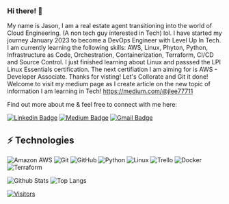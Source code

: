 ### Hi there! 👋 

My name is Jason, I am a real estate agent transitioning into the world of Cloud Engineering. (A non tech guy interested in Tech) lol. I have started my journey January 2023 to become a DevOps Engineer with Level Up In Tech. I am currently learning the following skills: AWS, Linux, Phyton, Python, Infrastructure as Code, Orchestration, Containerization, Terraform, CI/CD and Source Control. I just finished learning about Linux and passsed the LPI Linux Essentials certification. The next certifiation I am aiming for is AWS - Developer Associate. Thanks for visting! Let's Collorate and Git it done! Welcome to visit my medium page as I create article on the new topic of information I am learning in Tech! https://medium.com/@jlee77711

Find out more about me & feel free to connect with me here:  

<!-- Replace the fields below with the information requested. Remember to remove the encapsulating <> characters. For spaces in names, use %20 (e.g. Broadus%20Palmer) -->

[![Linkedin Badge](https://img.shields.io/badge/-Jason%20Li-blue?style=flat-square&logo=Linkedin&logoColor=white&link=https://www.linkedin.com/in/levelupwithbroadus/)](https://www.linkedin.com/in/levelupwithbroadus/)
[![Medium Badge](https://img.shields.io/badge/Jason%20Li-12100E?style=flat-square&logo=medium&logoColor=white&link=https://medium.com/@jlee77711/)](https://medium.com/@jlee77711/)
[![Gmail Badge](https://img.shields.io/badge/-jleeluit@gmail.com-c14438?style=flat-square&logo=Gmail&logoColor=white&link=mailto:jleeluit@gmail.com)](mailto:jleeluit@gmail.com)

## ⚡ Technologies

<!-- Check out the Badges folder for more badges -->

![Amazon AWS](https://img.shields.io/badge/Amazon%20AWS-232F3E?style=flat-square&logo=amazon-aws)
![Git](https://img.shields.io/badge/-Git-black?style=flat-square&logo=git)
![GitHub](https://img.shields.io/badge/-GitHub-181717?style=flat-square&logo=github)
![Python](https://img.shields.io/badge/-Python-black?style=flat-square&logo=Python)
![Linux](https://img.shields.io/badge/Linux-FCC624?style=flat-square&logo=linux&logoColor=black)
![Trello](https://img.shields.io/badge/Trello-%23026AA7.svg?style=flat-square&logo=Trello&logoColor=white)
![Docker](https://img.shields.io/badge/docker-%230db7ed.svg?style=for-the-badge&logo=docker&logoColor=white)
![Terraform](https://img.shields.io/badge/terraform-%235835CC.svg?style=for-the-badge&logo=terraform&logoColor=white)

<!-- Replace the fields below with the information requested. Remember to remove the encapsulating <> characters. -->

![Github Stats](https://github-readme-stats.vercel.app/api?username=LevelUpInTech&count_private=true&show_icons=true&include_all_commits=true)
![Top Langs](https://github-readme-stats.vercel.app/api/top-langs/?username=LevelUpInTech&hide=TeX&layout=compact)


[![Visitors](https://api.visitorbadge.io/api/visitors?path=LevelUpInTech%2FLevelUpInTech&label=VISITORS&countColor=%23263759)](https://visitorbadge.io/status?path=LevelUpInTech%2FLevelUpInTech)
